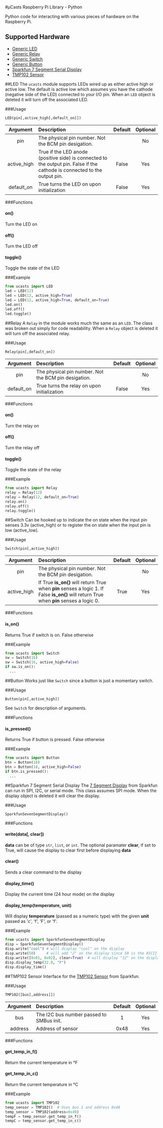 #µCasts Raspberry Pi Library - Python

Python code for interacting with various pieces of hardware on the Raspberry Pi.

## Supported Hardware

  - [Generic LED](#led)
  - [Generic Relay](#relay)
  - [Generic Switch](#switch)
  - [Generic Button](#button)
  - [Sparkfun 7 Segment Serial Display](#sparkfun-7-segment-serial-display)
  - [TMP102 Sensor](#tmp102-sensor)

##LED
The ```ucasts``` module supports LEDs wired up as either active high or active low. The default is active low which assumes you have the cathode (negative side of the LED) connected to your I/O pin. When an ```LED``` object is deleted it will turn off the associated LED.

###Usage
```
LED(pin[,active_high[,default_on]])
```

| Argument        | Description     | Default   | Optional     |
| :-------------: | :-------------  | :--------: | :----------: |
| pin           | The physical pin number. Not the BCM pin desigation. |  | No
| active_high   | True if the LED anode (positive side) is connected to the output pin. False if the cathode is connected to the output pin.  | False  | Yes
| default_on    | True turns the LED on upon initialization  | False  | Yes

###Functions

#### on()
Turn the LED on

#### off()
Turn the LED off

#### toggle()
Toggle the state of the LED 

###Example
```python
from ucasts import LED
led = LED(12)
led = LED(12, active_high=True)
led = LED(12, active_high=True, default_on=True)
led.on()
led.off()
led.toggle()
```

##Relay
A ```Relay``` in the module works much the same as an ```LED```. The class was broken out simply for code readability. When a ```Relay``` object is deleted it will turn off the associated relay.

###Usage
```
Relay(pin[,default_on])
```

| Argument        | Description     | Default   | Optional     |
| :-------------: | :-------------  | :--------: | :----------: |
| pin           | The physical pin number. Not the BCM pin desigation. |  | No
| default_on    | True turns the relay on upon initialization  | False  | Yes

###Functions

#### on()
Turn the relay on

#### off()
Turn the relay off

#### toggle()
Toggle the state of the relay 

###Example
```python
from ucasts import Relay
relay = Relay(12)
relay = Relay(12, default_on=True)
relay.on()
relay.off()
relay.toggle()
```

##Switch
Can be hooked up to indicate the on state when the input pin senses 3.3v (active_high) or to register the on state when the input pin is low (active_low).

###Usage
```
Switch(pin[,active_high])
```

| Argument        | Description     | Default   | Optional     |
| :-------------: | :-------------  | :--------: | :----------: |
| pin           | The physical pin number. Not the BCM pin desigation. |  | No
| active_high   | If True **is_on()** will return True when **pin** senses a logic 1. If False **is_on()** will return True when **pin** senses a logic 0. | True  | Yes

###Functions

#### is_on()
Returns True if switch is on. False otherwise 

###Example
```python
from ucasts import Switch
sw = Switch(16)
sw = Switch(16, active_high=False)
if sw.is_on():
  ...
```

##Button
Works just like ```Switch``` since a button is just a momentary switch.

###Usage
```
Button(pin[,active_high])
```
See ```Switch``` for description of arguments.

###Functions

#### is_pressed()
Returns True if button is pressed. False otherwise


###Example
```python
from ucasts import Button
btn = Button(18)
btn = Button(18, active_high=False)
if btn.is_pressed():
  ...
```

##Sparkfun 7 Segment Serial Display
The [7 Segment Display](https://www.sparkfun.com/products/11442) from Sparkfun can run in SPI, I2C, or serial mode. This class assumes SPI mode. When the display object is deleted it will clear the display.

###Usage
```
SparkfunSevenSegmentDisplay()
```

###Functions

#### write(data[, clear])
**data** can be of type ```str```, ```list```, or ```int```. The optional paramater **clear**, if set to True, will cause the display to clear first before displaying **data**

#### clear()
Sends a clear command to the display

#### display_time()
Display the current time (24 hour mode) on the display

#### display_temp(temperature, unit)
Will display **temperature** (passed as a numeric type) with the given **unit** passed as 'c', 'f', 'F', or 'f'.


###Example
```python
from ucasts import SparkfunSevenSegmentDisplay
disp = SparkfunSevenSegmentDisplay()
disp.write("cool") # will display "cool" on the display
disp.write(50)     # will add "2" on the display since 50 is the ASCII value for '2'
disp.write([0x01, 0x02], clear=True)  # will display "12" on the display after clearing it
disp.display_temp(32.0, "F")
disp.display_time()
```

##TMP102 Sensor
Interface for the [TMP102 Sensor]() from Sparkfun.

###Usage
```
TMP102([bus[,address]])
```

| Argument        | Description     | Default   | Optional     |
| :-------------: | :-------------  | :--------: | :----------: |
| bus           | The I2C bus number passed to SMBus init. | 1 | Yes
| address   | Address of sensor  | 0x48  | Yes

###Functions

#### get_temp_in_f()
Return the current temperature in &deg;F

#### get_temp_in_c()
Return the current temperature in &deg;C

###Example
```python
from ucasts import TMP102
temp_sensor = TMP102()  # Uses bus 1 and address 0x48
temp_sensor = TMP102(address=0x49)
tempF = temp_sensor.get_temp_in_f()
tempC = temp_sensor.get_temp_in_c()
```